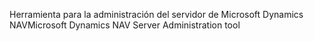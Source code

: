 <span data-ttu-id="c8b9a-101">Herramienta para la administración del servidor de Microsoft Dynamics NAV</span><span class="sxs-lookup"><span data-stu-id="c8b9a-101">Microsoft Dynamics NAV Server Administration tool</span></span>